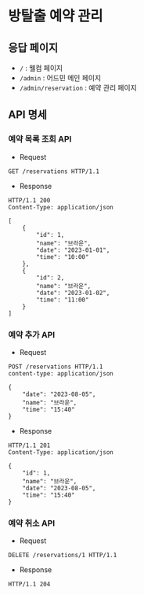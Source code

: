 # 방탈출 예약 관리

## 응답 페이지

- `/` : 웰컴 페이지
- `/admin` : 어드민 메인 페이지
- `/admin/reservation` : 예약 관리 페이지

## API 명세

### 예약 목록 조회 API

- Request

```
GET /reservations HTTP/1.1
```

- Response

```
HTTP/1.1 200 
Content-Type: application/json

[
    {
        "id": 1,
        "name": "브라운",
        "date": "2023-01-01",
        "time": "10:00"
    },
    {
        "id": 2,
        "name": "브라운",
        "date": "2023-01-02",
        "time": "11:00"
    }
]
```

### 예약 추가 API

- Request

```
POST /reservations HTTP/1.1
content-type: application/json

{
    "date": "2023-08-05",
    "name": "브라운",
    "time": "15:40"
}
```

- Response

```
HTTP/1.1 201 
Content-Type: application/json

{
    "id": 1,
    "name": "브라운",
    "date": "2023-08-05",
    "time": "15:40"
}
```

### 예약 취소 API

- Request

```
DELETE /reservations/1 HTTP/1.1
```

- Response

```
HTTP/1.1 204
```
